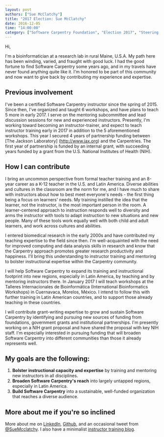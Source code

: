 ```yaml
---
layout: post
authors: ["Sue McClatchy"]
title: "2017 Election: Sue McClatchy"
date: 2016-12-05
time: "14:00:00"
category: ["Software Carpentry Foundation", "Election 2017", "Steering Committee"]
---
```


Hi,

I'm a bioinformatician at a research lab in rural Maine, U.S.A. My path here has been 
winding, varied, and fraught with good luck. I had the good fortune to find Software 
Carpentry some years ago, and in my travels have never found anything quite like it. I'm 
honored to be part of this community and now want to give back by contributing my 
experience and expertise.

Previous involvement
-----

I've been a certified Software Carpentry instructor since the spring of 2015. Since then, 
I've organized and taught 6 workshops, and have plans to teach 5 more in early 2017. I 
serve on the mentoring subcommittee and lead discussion sessions for new and experienced 
instructors. Presently, I'm working toward becoming an instructor-trainer, and expect to 
teach instructor training early in 2017 in addition to the 5 aforementioned workshops. 
This year I secured 4 years of partnership funding between 
[The Jackson Laboratory] (http://www.jax.org) and the Carpentries. The first year of
partnership is funded by an internal grant, with succeeding years funded by a grant from 
the U.S. National Institutes of Health (NIH).

How I can contribute
-----

I bring an uncommon perspective from formal teacher training and an 8-year career as a
K-12 teacher in the U.S. and Latin America. Diverse abilities and cultures in the 
classroom are the norm for me, and I have much to share with instructors about how to best 
meet everyone's needs - the first thing being a focus on learners' needs. My training 
instilled the idea that the learner, not the instructor, is the most important person in 
the room. A learner-centered approach to instruction responds well to diversity and arms 
the instructor with tools to adapt instruction to new situations and new people. Many of 
these tools work equally well with both child and adult learners, and work across cultures 
and abilities. 

I entered biomedical research in the early 2000s and have contributed my teaching expertise
to the field since then. I'm well-acquainted with the need for improved computing and data
analysis skills in research and know that the Carpentry approach promotes greater research
productivity and happiness. I'll bring this understanding to instructor training and 
mentoring to bolster instructional expertise within the Carpentry community.

I will help Software Carpentry to expand its training and instructional footprint into 
new regions, especially in Latin America, by teaching and by mentoring instructors there. 
In January 2017 I will teach  workshops at the Talleres Internacionales de Bioinformática 
(International Bioinformatics Workshops) in Cuernavaca, Morelos, México. I intend to 
follow this with further training in Latin American countries, and to support those
already teaching in these countries.

I will contribute grant-writing expertise to grow and sustain Software Carpentry by 
identifying and pursuing new sources of funding from foundations, government grants and 
institutional partnerships. I'm presently working on a NIH grant proposal and have 
shared the proposal with key NIH staff. I'm especially interested in pursuing funding
that will broaden Software Carpentry into different communities than those it already 
represents well.

My goals are the following:
-----

1. **Bolster instructional capacity and expertise** by training and mentoring new 
instructors in all disciplines.
2. **Broaden Software Carpentry's reach** into largely untapped regions, especially in 
Latin America.
3. **Build Software Carpentry** into a sustainable, well-funded organization that reaches
a diverse audience.

More about me if you're so inclined
-----
More about me on [LinkedIn](https://www.linkedin.com/in/suemcclatchy), 
[Github](https://github.com/smcclatchy), and an occasional tweet from 
[@SueMcclatchy](https://twitter.com/SueMcclatchy).
I also have a minimalist [instructor training blog](https://smcclatchy.github.io/).
